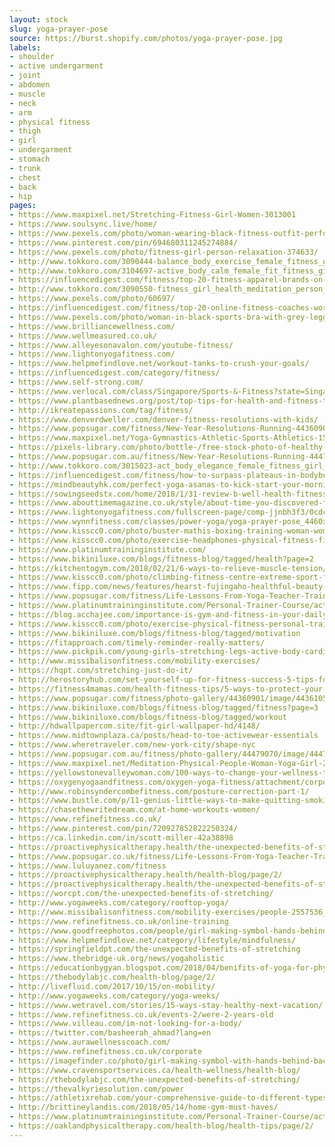 ```yaml
---
layout: stock
slug: yoga-prayer-pose
source: https://burst.shopify.com/photos/yoga-prayer-pose.jpg
labels:
- shoulder
- active undergarment
- joint
- abdomen
- muscle
- neck
- arm
- physical fitness
- thigh
- girl
- undergarment
- stomach
- trunk
- chest
- back
- hip
pages:
- https://www.maxpixel.net/Stretching-Fitness-Girl-Women-3013001
- https://www.soulsync.live/home/
- https://www.pexels.com/photo/woman-wearing-black-fitness-outfit-performs-yoga-near-body-of-water-802417/
- https://www.pinterest.com/pin/694680311245274884/
- https://www.pexels.com/photo/fitness-girl-person-relaxation-374633/
- http://www.tokkoro.com/3090444-balance_body_exercise_female_fitness_girl_health_lifestyle_mat_person_relaxation_stretching_training_woman_workout_yoga.html
- http://www.tokkoro.com/3104697-active_body_calm_female_fit_fitness_girl_healthy_lifestyle_meditating_meditation_mountain_nature_person_position_relax_relaxation_rock_sport_training_woman_yoga_young_zen.html
- https://influencedigest.com/fitness/top-20-fitness-apparel-brands-on-instagram/
- http://www.tokkoro.com/3090550-fitness_girl_health_meditation_person_relax_relaxation_sexy_stretching_woman_yoga.html
- https://www.pexels.com/photo/60697/
- https://influencedigest.com/fitness/top-20-online-fitness-coaches-workout-trainers/
- https://www.pexels.com/photo/woman-in-black-sports-bra-with-grey-leggings-carrying-yoga-mat-834893/
- https://www.brilliancewellness.com/
- https://www.wellmeasured.co.uk/
- https://www.alleyesonavalon.com/youtube-fitness/
- https://www.lightonyogafitness.com/
- https://www.helpmefindlove.net/workout-tanks-to-crush-your-goals/
- https://influencedigest.com/category/fitness/
- https://www.self-strong.com/
- https://www.verlocal.com/class/Singapore/Sports-&-Fitness?state=Singapore&lat=1.2812138&lng=103.81033460000003
- https://www.plantbasednews.org/post/top-tips-for-health-and-fitness-the-vegan-way
- http://ikreatepassions.com/tag/fitness/
- https://www.denverdweller.com/denver-fitness-resolutions-with-kids/
- https://www.popsugar.com/fitness/New-Year-Resolutions-Running-44360901
- https://www.maxpixel.net/Yoga-Gymnastics-Athletic-Sports-Athletics-150260
- https://pixels-library.com/photo/bottle-/free-stock-photo-of-healthy-person-woman-relaxation_181706.html
- https://www.popsugar.com.au/fitness/New-Year-Resolutions-Running-44479070
- http://www.tokkoro.com/3015023-act_body_elegance_female_fitness_girl_legs_meditation_model_naked_nude_pose_stretching_woman_yoga.html
- https://influencedigest.com/fitness/how-to-surpass-plateaus-in-bodybuilding-fitness/
- https://mindbeautyhk.com/perfect-yoga-asanas-to-kick-start-your-morning-by-nutrisa/
- https://sowingseedstx.com/home/2018/1/31-review-b-well-health-fitness-boerne-tx
- https://www.abouttimemagazine.co.uk/style/about-time-you-discovered-fulfils-festival-of-fitness-at-boxpark-shoreditch/
- https://www.lightonyogafitness.com/fullscreen-page/comp-jjnbh3f3/0cdc2a03-8871-11e8-a9ff-063f49e9a7e4/7/%3Fi%3D7%26p%3Dc1dmp%26s%3Dstyle-jbw6ykcj
- https://www.wynnfitness.com/classes/power-yoga/yoga-prayer-pose_4460x4460/
- https://www.kisscc0.com/photo/buster-mathis-boxing-training-woman-women-s-boxing-57xbfy/
- https://www.kisscc0.com/photo/exercise-headphones-physical-fitness-fitness-centr-fmz3yn/
- https://www.platinumtraininginstitute.com/
- https://www.bikiniluxe.com/blogs/fitness-blog/tagged/health?page=2
- https://kitchentogym.com/2018/02/21/6-ways-to-relieve-muscle-tension/
- https://www.kisscc0.com/photo/climbing-fitness-centre-extreme-sport-flexibility-6bm7w8/
- https://www.fipp.com/news/features/hearst-fujingaho-healthful-beauty-japan
- https://www.popsugar.com/fitness/Life-Lessons-From-Yoga-Teacher-Training-44590934
- https://www.platinumtraininginstitute.com/Personal-Trainer-Course/active-iq-level-3-diploma-in-fitness-instructing-and-personal-training/
- https://blog.acchajee.com/importance-is-gym-and-fitness-in-your-daily-life/
- https://www.kisscc0.com/photo/exercise-physical-fitness-personal-trainer-fitness-0fhte6/
- https://www.bikiniluxe.com/blogs/fitness-blog/tagged/motivation
- https://fitapproach.com/timely-reminder-really-matters/
- https://www.pickpik.com/young-girls-stretching-legs-active-body-cardio-79198
- http://www.missibalisonfitness.com/mobility-exercises/
- https://hqpt.com/stretching-just-do-it/
- http://herostoryhub.com/set-yourself-up-for-fitness-success-5-tips-for-real-people/
- https://fitness4mamas.com/health-fitness-tips/5-ways-to-protect-your-health/
- https://www.popsugar.com/fitness/photo-gallery/44360901/image/44361056/Add-self-care-running
- https://www.bikiniluxe.com/blogs/fitness-blog/tagged/fitness?page=3
- https://www.bikiniluxe.com/blogs/fitness-blog/tagged/workout
- http://hdwallpapercom.site/fit-girl-wallpaper-hd/4148/
- https://www.midtownplaza.ca/posts/head-to-toe-activewear-essentials
- https://www.wheretraveler.com/new-york-city/shape-nyc
- https://www.popsugar.com.au/fitness/photo-gallery/44479070/image/44479067/Add-self-care-running
- https://www.maxpixel.net/Meditation-Physical-People-Woman-Yoga-Girl-2557536
- https://yellowstonevalleywoman.com/100-ways-to-change-your-wellness-today/
- https://oxygenyogaandfitness.com/oxygen-yoga-fitness/attachment/corporate-rates-yoga/
- http://www.robinsyndercombefitness.com/posture-correction-part-1/
- https://www.bustle.com/p/11-genius-little-ways-to-make-quitting-smoking-easier-according-to-experts-2334776
- https://chasethewritedream.com/at-home-workouts-women/
- https://www.refinefitness.co.uk/
- https://www.pinterest.com/pin/720927852822250324/
- https://ca.linkedin.com/in/scott-miller-42a38898
- https://proactivephysicaltherapy.health/the-unexpected-benefits-of-stretching/
- https://www.popsugar.co.uk/fitness/Life-Lessons-From-Yoga-Teacher-Training-44604636
- https://www.luluyanez.com/fitness
- https://proactivephysicaltherapy.health/health-blog/page/2/
- https://proactivephysicaltherapy.health/the-unexpected-benefits-of-stretching/people-2557536_1920/
- https://worcpt.com/the-unexpected-benefits-of-stretching/
- http://www.yogaweeks.com/category/rooftop-yoga/
- http://www.missibalisonfitness.com/mobility-exercises/people-2557536_1920/
- https://www.refinefitness.co.uk/online-training
- https://www.goodfreephotos.com/people/girl-making-symbol-hands-behind-back.jpg.php
- https://www.helpmefindlove.net/category/lifestyle/mindfulness/
- https://springfieldpt.com/the-unexpected-benefits-of-stretching
- https://www.thebridge-uk.org/news/yogaholistic
- https://educationbygyan.blogspot.com/2018/04/benifits-of-yoga-for-physical-fitness.html
- https://thebodylabjc.com/health-blog/page/2/
- http://livefluid.com/2017/10/15/on-mobility/
- http://www.yogaweeks.com/category/yoga-weeks/
- https://www.wetravel.com/stories/15-ways-stay-healthy-next-vacation/
- https://www.refinefitness.co.uk/events-2/were-2-years-old
- https://www.villeau.com/im-not-looking-for-a-body/
- https://twitter.com/basheerah_ahmad?lang=en
- https://www.aurawellnesscoach.com/
- https://www.refinefitness.co.uk/corporate
- https://imagefinder.co/photo/girl-making-symbol-with-hands-behind-back/
- https://www.cravensportservices.ca/health-wellness/health-blog/
- https://thebodylabjc.com/the-unexpected-benefits-of-stretching/
- https://thevalkyriesolution.com/power
- https://athletixrehab.com/your-comprehensive-guide-to-different-types-of-stretching-and-their-benefits/
- http://brittineylandis.com/2018/05/14/home-gym-must-haves/
- https://www.platinumtraininginstitute.com/Personal-Trainer-Course/active-iq-level-3-diploma-in-instructing-pilates-matwork/
- https://oaklandphysicaltherapy.com/health-blog/health-tips/page/2/
---
```

